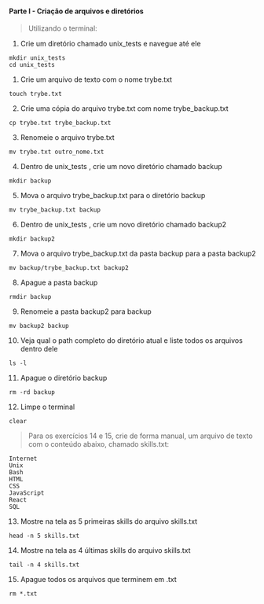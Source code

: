 #### Parte I - Criação de arquivos e diretórios

> Utilizando o terminal:

1. Crie um diretório chamado unix_tests e navegue até ele
```
mkdir unix_tests
cd unix_tests
```
1. Crie um arquivo de texto com o nome trybe.txt
```
touch trybe.txt
```
2. Crie uma cópia do arquivo trybe.txt com nome trybe_backup.txt
```
cp trybe.txt trybe_backup.txt
```
3. Renomeie o arquivo trybe.txt
```
mv trybe.txt outro_nome.txt
```   
4. Dentro de unix_tests , crie um novo diretório chamado backup
```
mkdir backup
```
5. Mova o arquivo trybe_backup.txt para o diretório backup
```
mv trybe_backup.txt backup
```
6. Dentro de unix_tests , crie um novo diretório chamado backup2
```
mkdir backup2
```
7. Mova o arquivo trybe_backup.txt da pasta backup para a pasta backup2
```
mv backup/trybe_backup.txt backup2
```
8.  Apague a pasta backup
```
rmdir backup
```
9.  Renomeie a pasta backup2 para backup
```
mv backup2 backup
```
10. Veja qual o path completo do diretório atual e liste todos os arquivos dentro dele
```
ls -l
```
11. Apague o diretório backup
```
rm -rd backup
```
12. Limpe o terminal
```
clear
```
> Para os exercícios 14 e 15, crie de forma manual, um arquivo de texto com o conteúdo abaixo, chamado skills.txt:
```
Internet
Unix
Bash
HTML
CSS
JavaScript
React
SQL
```
13. Mostre na tela as 5 primeiras skills do arquivo skills.txt
```
head -n 5 skills.txt
```
14. Mostre na tela as 4 últimas skills do arquivo skills.txt
```
tail -n 4 skills.txt
```
15. Apague todos os arquivos que terminem em .txt
```
rm *.txt
```
